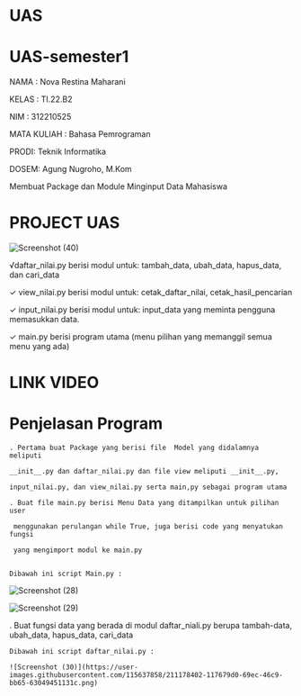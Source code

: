 # UAS

# UAS-semester1

NAMA  : Nova Restina Maharani

KELAS : TI.22.B2

NIM   : 312210525

MATA KULIAH : Bahasa Pemrograman

PRODI: Teknik Informatika

DOSEM: Agung Nugroho, M.Kom

Membuat Package dan Module Minginput Data Mahasiswa

# PROJECT UAS

![Screenshot (40)](https://user-images.githubusercontent.com/115637858/211167763-27584db5-faf1-4538-8601-62b47eaf811c.png)


√daftar_nilai.py berisi modul untuk:
tambah_data, ubah_data, hapus_data, dan cari_data

✓ view_nilai.py berisi modul untuk:
cetak_daftar_nilai, cetak_hasil_pencarian

✓ input_nilai.py berisi modul untuk:
input_data yang meminta pengguna memasukkan data.

✓ main.py berisi program utama (menu pilihan yang memanggil semua menu yang ada)

# LINK VIDEO 



# Penjelasan Program

    . Pertama buat Package yang berisi file  Model yang didalamnya meliputi 
    
    __init__.py dan daftar_nilai.py dan file view meliputi __init__.py, 
    
    input_nilai.py, dan view_nilai.py serta main,py sebagai program utama

    . Buat file main.py berisi Menu Data yang ditampilkan untuk pilihan user
    
     menggunakan perulangan while True, juga berisi code yang menyatukan fungsi 
     
     yang mengimport modul ke main.py


    Dibawah ini script Main.py :

   ![Screenshot (28)](https://user-images.githubusercontent.com/115637858/211178012-d63c3a7d-f2a7-4cee-8f56-ebb54ebee1e0.png)

   ![Screenshot (29)](https://user-images.githubusercontent.com/115637858/211178056-498b140b-f202-4981-bccd-fd8067fa37bf.png)
   
   . Buat fungsi data yang berada di modul daftar_niali.py berupa tambah-data, ubah_data, hapus_data, cari_data

    Dibawah ini script daftar_nilai.py :
    
    ![Screenshot (30)](https://user-images.githubusercontent.com/115637858/211178402-117679d0-69ec-46c9-bb65-63049451131c.png)





